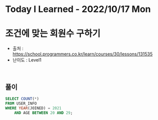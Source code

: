 # Today I Learned - 2022/10/17 Mon

# 조건에 맞는 회원수 구하기
- 출처 : https://school.programmers.co.kr/learn/courses/30/lessons/131535
- 난이도 : Level1
<br>

## 풀이
```sql
SELECT COUNT(*)
FROM USER_INFO
WHERE YEAR(JOINED) = 2021
    AND AGE BETWEEN 20 AND 29;
```
